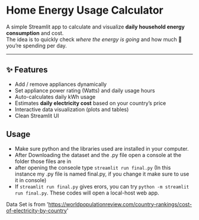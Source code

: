 #  Home Energy Usage Calculator

A simple Streamlit app to calculate and visualize **daily household energy consumption** and cost.  
The idea is to quickly check *where the energy is going* and how much 💸 you’re spending per day.

---

## ✨ Features
- Add / remove appliances dynamically  
- Set appliance power rating (Watts) and daily usage hours  
- Auto-calculates daily kWh usage  
- Estimates **daily electricity cost** based on your country’s price  
- Interactive data visualization (plots and tables)  
- Clean Streamlit UI  

## Usage 
- Make sure python and the libraries used are installed in your computer.
- After Downloading the dataset and the .py file open a console at the folder those files are in 
- after opening the conseole type `streamlit run final.py` (In this instance my .py file is named final.py, if you change it make sure to use it in console)
- If `streamlit run final.py` gives erors, you can try `python -m streamlit run final.py`. These codes will open a local-host web app.

Data Set is from 'https://worldpopulationreview.com/country-rankings/cost-of-electricity-by-country'
